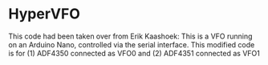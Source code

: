 # HyperVFO
This code had been taken over from Erik Kaashoek:
This is a VFO running on an Arduino Nano, controlled via the serial interface.
This modified code is for (1) ADF4350 connected as VFO0 and (2) ADF4351 connected as VFO1
